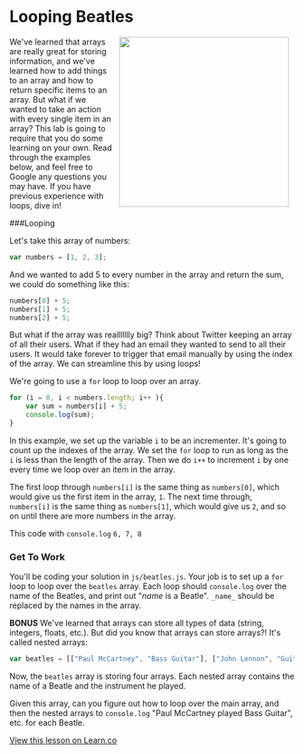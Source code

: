 # Looping Beatles

<img src="https://s3.amazonaws.com/after-school-assets/beatles.gif" hspace="10" width="300" align="right">

We've learned that arrays are really great for storing information, and we've learned how to add things to an array and how to return specific items to an array. But what if we wanted to take an action with every single item in an array? This lab is going to require that you do some learning on your own. Read through the examples below, and feel free to Google any questions you may have. If you have previous experience with loops, dive in!

###Looping

Let's take this array of numbers:

```js
var numbers = [1, 2, 3];
```

And we wanted to add 5 to every number in the array and return the sum, we could do something like this:

```js
numbers[0] + 5;
numbers[1] + 5;
numbers[2] + 5;
```

But what if the array was reallllllly big? Think about Twitter keeping an array of all their users. What if they had an email they wanted to send to all their users. It would take forever to trigger that email manually by using the index of the array. We can streamline this by using loops!

We're going to use a `for` loop to loop over an array.

```js
for (i = 0, i < numbers.length; i++ ){
    var sum = numbers[i] + 5;
    console.log(sum);
}
```

In this example, we set up the variable `i` to be an incrementer. It's going to count up the indexes of the array. We set the `for` loop to run as long as the `i` is less than the length of the array. Then we do `i++` to increment `i` by one every time we loop over an item in the array.

The first loop through `numbers[i]` is the same thing as `numbers[0]`, which would give us the first item in the array, `1`. The next time through, `numbers[i]` is the same thing as `numbers[1]`, which would give us `2`, and so on until there are more numbers in the array.

This code with `console.log` `6, 7, 8`

### Get To Work

You'll be coding your solution in `js/beatles.js`. Your job is to set up a `for` loop to loop over the `beatles` array. Each loop should `console.log` over the name of the Beatles, and print out "_name_ is a Beatle". `_name_` should be replaced by the names in the array.

**BONUS**
We've learned that arrays can store all types of data (string, integers, floats, etc.). But did you know that arrays can store arrays?! It's called nested arrays:

```js
var beatles = [["Paul McCartney", "Bass Guitar"], ["John Lennon", "Guitar"], ["George Harrison", "Lead Guitar"], ["Ringo Starr", "Drums"]]
```

Now, the `beatles` array is storing four arrays. Each nested array contains the name of a Beatle and the instrument he played. 

Given this array, can you figure out how to loop over the main array, and then the nested arrays to `console.log` "Paul McCartney played Bass Guitar", etc. for each Beatle.



<a href='https://learn.co/lessons/hs-intro-web-design-beatles-array-loops' data-visibility='hidden'>View this lesson on Learn.co</a>
